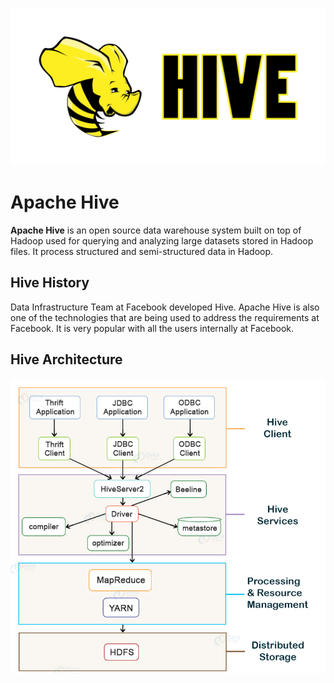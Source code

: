 ![](/images/hive.png)

# Apache Hive

**Apache Hive** is an open source data warehouse system built on top of Hadoop used for querying and analyzing large datasets stored in Hadoop files. It process structured and semi-structured data in Hadoop.

## Hive History 
 
Data Infrastructure Team at Facebook developed Hive. Apache Hive is also one of the technologies that are being used to address the requirements at Facebook. It is very popular with all the users internally at Facebook.

## Hive Architecture

![](/images/hive2.png)
